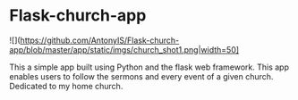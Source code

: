 # Flask-church-app
![](https://github.com/AntonyIS/Flask-church-app/blob/master/app/static/imgs/church_shot1.png|width=50]

This a simple app built using Python and the flask web framework. This app enables users to follow the sermons and every event of a given church. Dedicated to my home church.
